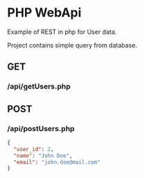 # PHP WebApi

Example of REST in php for User data.

Project contains simple query from database.

## GET

### /api/getUsers.php

## POST

### /api/postUsers.php

```json
{
  "user_id": 2,
  "name": "John Doe",
  "email": "john.doe@mail.com"
}
```
